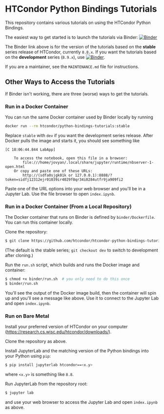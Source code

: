 # HTCondor Python Bindings Tutorials

This repository contains various tutorials on using the HTCondor Python Bindings.

The easiest way to get started is to launch the tutorials via Binder: 
[![Binder](https://mybinder.org/badge_logo.svg)](https://mybinder.org/v2/gh/htcondor/htcondor-python-bindings-tutorials/stable?urlpath=lab/tree/index.ipynb)

The Binder link above is for the version of the tutorials based on the **stable** series release of HTCondor, currently `8.8.x`.
If you want the tutorials based on the **development** series (`8.9.x`), use [![Binder](https://mybinder.org/badge_logo.svg)](https://mybinder.org/v2/gh/htcondor/htcondor-python-bindings-tutorials/dev?urlpath=lab/tree/index.ipynb).

If you are a maintainer, see the `MAINTENANCE.md` file for instructions.

## Other Ways to Access the Tutorials

If Binder isn't working, there are three (worse) ways to get the tutorials.

### Run in a Docker Container

You can run the same Docker container used by Binder locally by running
```bash
docker run --rm htcondor/python-bindings-tutorials:stable
```
Replace `stable` with `dev` if you want the development series release.
After Docker pulls the image and starts it, you should see something like
```
[C 18:06:44.844 LabApp]

    To access the notebook, open this file in a browser:
        file:///home/jovyan/.local/share/jupyter/runtime/nbserver-1-open.html
    Or copy and paste one of these URLs:
        http://(sdfa0sjgk01k or 127.0.0.1):8888/?token=sidfj12312ejr01039ir4029f0qr34i0284utfr9ja909fi2
```
Paste one of the URL options into your web browser and you'll be in a Jupyter Lab.
Use the file browser to open `index.ipynb`.


### Run in a Docker Container (From a Local Repository)

The Docker container that runs on Binder is defined by `binder/Dockerfile`.
You can run this container locally.

Clone the repository:
```bash
$ git clone https://github.com/htcondor/htcondor-python-bindings-tutorials
```
(The default is the stable series; `git checkout dev` to switch to development after cloning.)

Run the `run.sh` script, which builds and runs the Docker image and container:
```bash
$ chmod +x binder/run.sh  # you only need to do this once
$ binder/run.sh
```
You'll see the output of the Docker image build, then the container will spin up and you'll see a message like above.
Use it to connect to the Jupyter Lab and open `index.ipynb`.


### Run on Bare Metal

Install your preferred version of HTCondor on your computer (https://research.cs.wisc.edu/htcondor/downloads/).

Clone the repository as above.

Install JupyterLab and the matching version of the Python bindings into your Python using `pip`:
```bash
$ pip install jupyterlab htcondor==<x.y>
```
where `<x.y>` is something like `8.8`.

Run JupyterLab from the repository root:
```bash
$ jupyter lab
```
and use your web browser to access the Jupyter Lab and open `index.ipynb` as above.
